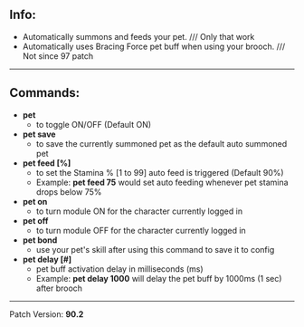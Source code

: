 ## Info:

- Automatically summons and feeds your pet. /// Only that work 
- Automatically uses Bracing Force pet buff when using your brooch. /// Not since 97 patch

---

## Commands:

- **pet**
  - to toggle ON/OFF (Default ON)
- **pet save**
  - to save the currently summoned pet as the default auto summoned pet
- **pet feed [%]**
  - to set the Stamina % [1 to 99] auto feed is triggered (Default 90%)
  - Example: **pet feed 75** would set auto feeding whenever pet stamina drops below 75%
- **pet on**
  - to turn module ON for the character currently logged in
- **pet off**
  - to turn module OFF for the character currently logged in
- **pet bond**
  - use your pet's skill after using this command to save it to config
- **pet delay [#]**
  - pet buff activation delay in milliseconds (ms)
  - Example: **pet delay 1000** will delay the pet buff by 1000ms (1 sec) after brooch

---

Patch Version: **90.2**
